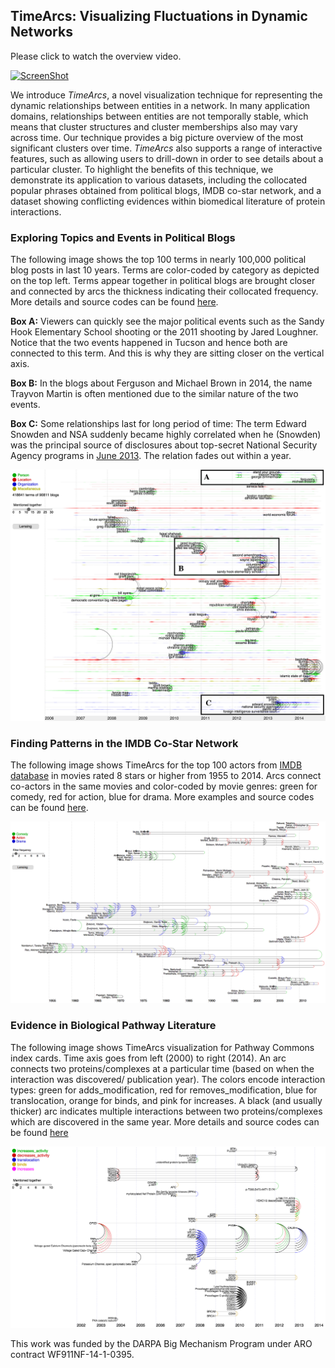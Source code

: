 ## TimeArcs: Visualizing Fluctuations in Dynamic Networks
Please click to watch the overview video.

[![ScreenShot](http://www.cs.uic.edu/~tdang/TimeArcs/EuroVis2016/VideoTeaser.png)](http://www.cs.uic.edu/~tdang/TimeArcs/EuroVis2016/TimeArcs_Dang_EuroVis2016.mp4)

We introduce *TimeArcs*, a novel visualization technique for representing the dynamic relationships between entities in a network. In many application domains, relationships between entities are not temporally stable, which means that cluster structures and cluster memberships also may vary across time. Our technique provides a big picture overview of the most significant clusters over time. *TimeArcs* also supports a range of interactive features, such as allowing users to drill-down in order to see details about a particular cluster. To highlight the benefits of this technique, we demonstrate its application to various datasets, including the collocated popular phrases obtained from political blogs, IMDB co-star network, and  a dataset showing conflicting evidences within biomedical literature of protein interactions.  

### Exploring Topics and Events in Political Blogs
The following image shows the top 100 terms in nearly 100,000 political blog posts in last 10 years. Terms are color-coded by category as depicted on the top left. Terms appear together in political blogs are brought closer and connected by arcs the thickness indicating their collocated frequency. More details and source codes can be found [here](https://github.com/CreativeCodingLab/TimeArcs/tree/master/Text).

**Box A:** Viewers can quickly see the major political events such as the Sandy Hook Elementary School shooting or the 2011 shooting by Jared Loughner. Notice that the two events happened in Tucson and hence both are connected to this term. And this is why they are sitting closer on the vertical axis. 

**Box B:** In the blogs about Ferguson and Michael Brown in 2014, the name Trayvon Martin is often mentioned due to the similar nature of the two events. 

**Box C:** Some relationships last for long period of time: The term Edward Snowden and NSA suddenly became highly correlated when he (Snowden) was the principal source of disclosures about top-secret National Security Agency programs in [June 2013](https://www.washingtonpost.com/politics/intelligence-leaders-push-back-on-leakers-media/2013/06/09/fff80160-d122-11e2-a73e-826d299ff459_story.html). The relation fades out within a year.

![ScreenShot](https://github.com/CreativeCodingLab/TimeArcs/blob/master/Text/images/PoliticalBlogs1.png)

### Finding Patterns in the IMDB Co-Star Network
The following image shows TimeArcs for the top 100 actors from [IMDB database](http://www.imdb.com/interfaces) in movies rated 8 stars or higher from 1955 to 2014. Arcs connect co-actors in the same movies and color-coded by movie genres: green for comedy, red for action, blue for drama. More examples and source codes can be found [here](https://github.com/CreativeCodingLab/TimeArcs/tree/master/VIS).

![ScreenShot](https://github.com/CreativeCodingLab/TimeArcs/blob/master/VIS/images/IMDB1.png)

### Evidence in Biological Pathway Literature
The following image shows TimeArcs visualization for Pathway Commons index cards. Time axis goes from left (2000) to right (2014). An arc connects two proteins/complexes at a particular time (based on when the interaction was discovered/ publication year). The colors encode interaction types: green for adds_modification, red for removes_modification, blue for translocation, orange for binds, and pink for increases. A black (and usually thicker) arc indicates multiple interactions between two proteins/complexes which are discovered in the same year. More details and source codes can be found [here](https://github.com/CreativeCodingLab/TimeArcs/tree/master/IndexCards)

![ScreenShot](https://github.com/CreativeCodingLab/TimeArcs/blob/master/IndexCards/images/PC1.png)


This work was funded by the DARPA Big Mechanism Program under ARO contract WF911NF-14-1-0395.


 